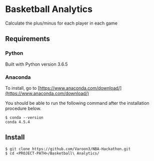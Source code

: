 # Basketball Analytics 

Calculate the plus/minus for each player in each game

## Requirements

### Python

Built with Python version 3.6.5

### Anaconda

To install, go to [https://www.anaconda.com/download/](https://www.anaconda.com/download/) 

You should be able to run the following command after the installation procedure
below.

    $ conda --version
    conda 4.5.4

## Install

    $ git clone https://github.com/Varoon3/NBA-Hackathon.git
    $ cd <PROJECT-PATH>/Basketball\ Analytics/
